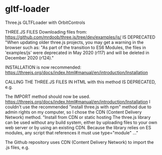 # gltf-loader
Three.js GLTFLoader with OrbitControls

THREE.JS FILES
Downloading files from:
https://github.com/mrdoob/three.js/tree/dev/examples/js/ IS DEPRECATED
"When updating older three.js projects, you may get a warning in the browser such as:
"As part of the transition to ES6 Modules, the files in 'examples/js' were deprecated in May 2020 (r117) and will be deleted in December 2020 (r124)."

INSTALLATION is now recommended:
https://threejs.org/docs/index.html#manual/en/introduction/Installation

CALLING THE THREE.JS FILES IN HTML with this method IS DEPRECATED, e.g.
<body>
<script src="three.js"></script>

The IMPORT method should now be used.
https://threejs.org/docs/index.html#manual/en/introduction/Installation
I couldn't use the recommended "install three.js with npm" method due to admin rights on my computer, so I chose the CDN (Content Delivery Network) method.
"Install from CDN or static hosting
The three.js library can be used without any build system, either by uploading files to your own web server or by using an existing CDN.
Because the library relies on ES modules, any script that references it must use type="module"
..."

The Github repository uses CDN (Content Delivery Network) to import the .js files, e.g.
<body>
<script type="module">
import * as THREE from 'https://unpkg.com/three/build/three.module.js';
import { OrbitControls } from 'https://unpkg.com/three/examples/jsm/controls/OrbitControls.js';
import { GLTFLoader } from 'https://unpkg.com/three/examples/jsm/loaders/GLTFLoader.js';

The CDN is the same as is used in this example:
https://jsfiddle.net/8kubjpL5/

HOW TO RUN THINGS LOCALLY
https://threejs.org/docs/index.html#manual/en/introduction/How-to-run-things-locally
"If you load models or textures from external files, due to browsers' same origin policy security restrictions, loading from a file system will fail with a security exception."
The solution: Follow the instructions to "Run a local server" on the above webpage.

Or install XAMPP from: https://www.apachefriends.org/
Place your three.js project folder in the htdocs folder:
C:\xampp\htdocs
Open this file to open the XAMPP Control Panel:
C:\xampp\xampp-control.exe
Start Apache
In your browser's address bar type: localhost/   followed by the name your project folder
E.g. if you have downloaded this tutorial folder from github and have placed it in the htdocs folder,
the URL to type in the browser's address bar would be:
localhost/gltf-loader/

LOADING YOUR OWN MODEL
Replace 'stonehenge.glb' with the file name of your .glb model

CAMERA POSITION
As the stonehenge.glb model is only 46cm high, I adjusted the camera position as follows:

/* Camera */
camera = new THREE.PerspectiveCamera( 45, window.innerWidth / window.innerHeight, 1, 500 );
camera.position.x = 1;
camera.position.y = 1.5;
camera.position.z = 2;
scene.add( camera );

If your model is larger, you may find that the camera is inside your model, so that you can't see it.
Try pasting in the camera settings from the original KMZLoader example:
https://threejs.org/examples/#webgl_loader_kmz
and see how it changes the camera position.
Click the "<> inside the white circle" icon in the bottom right corner of the screen to view the source code.

SKETCHUP MODELS
At the time of writing, SketchUp does not export as .glb/.gltf
SketchUp does export as COLLADA .dae which you can import into Blender, then export as .glb

SOURCE CODE EDITORS
https://notepad-plus-plus.org/	(WINDOWS only)
http://brackets.io/		(MAC and WINDOWS)
